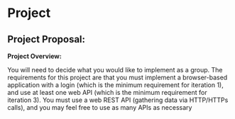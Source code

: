 # Project
## Project Proposal:
**Project Overview:**


You will need to decide what you would like to implement as a group.  The requirements for this project are that you must implement a browser-based application with a login (which is the minimum requirement for iteration 1), and use at least one web API (which is the minimum requirement for iteration 3). You must use a web REST API (gathering data via HTTP/HTTPs calls), and you may feel free to use as many APIs as necessary